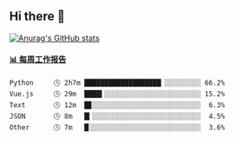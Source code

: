 ## Hi there 👋

[![Anurag's GitHub stats](https://github-readme-stats-orilights.vercel.app/api?username=orilights)](https://github.com/anuraghazra/github-readme-stats)

<!--
**OriLight152/OriLight152** is a ✨ _special_ ✨ repository because its `README.md` (this file) appears on your GitHub profile.

Here are some ideas to get you started:

- 🔭 I’m currently working on ...
- 🌱 I’m currently learning ...
- 👯 I’m looking to collaborate on ...
- 🤔 I’m looking for help with ...
- 💬 Ask me about ...
- 📫 How to reach me: ...
- 😄 Pronouns: ...
- ⚡ Fun fact: ...
-->

<!-- waka-box start -->
#### <a href="https://gist.github.com/92c8d5b388768c10efcba86e82b7c4fb" target="_blank">📊 每周工作报告</a>
```text
Python     🕓 2h7m ███████████████████▏░░░░░░░░░ 66.2%
Vue.js     🕓 29m  ████▍░░░░░░░░░░░░░░░░░░░░░░░░ 15.2%
Text       🕓 12m  █▊░░░░░░░░░░░░░░░░░░░░░░░░░░░  6.3%
JSON       🕓 8m   █▎░░░░░░░░░░░░░░░░░░░░░░░░░░░  4.5%
Other      🕓 7m   █░░░░░░░░░░░░░░░░░░░░░░░░░░░░  3.6%
```
<!-- Powered by https://github.com/journey-ad/waka-box-go . -->
<!-- waka-box end -->

